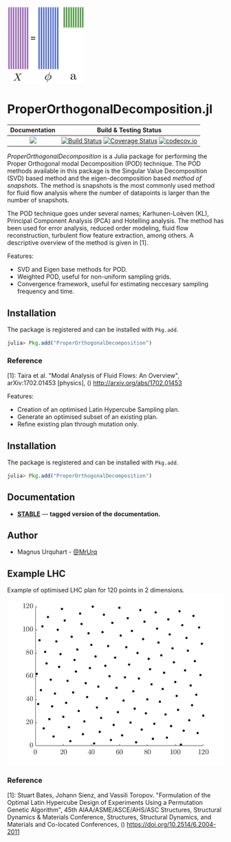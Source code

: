 <img src="docs/src/assets/logo.png" width="180">

# ProperOrthogonalDecomposition.jl

| **Documentation** | **Build & Testing Status** |
|:-----------------:|:--------------------------:|
[![][docs-stable-img]][docs-stable-url] | [![Build Status](https://travis-ci.org/MrUrq/ProperOrthogonalDecomposition.jl.svg?branch=master)](https://travis-ci.org/MrUrq/ProperOrthogonalDecomposition.jl) [![Coverage Status](https://coveralls.io/repos/github/MrUrq/ProperOrthogonalDecomposition.jl/badge.svg?branch=master)](https://coveralls.io/github/MrUrq/ProperOrthogonalDecomposition.jl?branch=master) [![codecov.io](http://codecov.io/github/MrUrq/ProperOrthogonalDecomposition.jl/coverage.svg?branch=master)](http://codecov.io/github/MrUrq/ProperOrthogonalDecomposition.jl?branch=master) | 

*ProperOrthogonalDecomposition* is a Julia package for performing the Proper Orthogonal modal Decomposition (POD) technique. The POD methods available in this package is the Singular Value Decomposition (SVD) based method and the eigen-decomposition based *method of snapshots*. The method is snapshots is the most
commonly used method for fluid flow analysis where the number of datapoints is larger than the number of snapshots.

The POD technique goes under several names; Karhunen-Loèven (KL), Principal Component Analysis (PCA) and Hotelling analysis. The method has been used for error analysis, reduced order modeling, fluid flow reconstruction, turbulent flow feature extraction, among others. A descriptive overview of the method is given in [1].

Features:

* SVD and Eigen base methods for POD.
* Weighted POD, useful for non-uniform sampling grids.
* Convergence framework, useful for estimating neccesary sampling frequency and time.

## Installation
The package is registered and can be installed with `Pkg.add`.

```julia
julia> Pkg.add("ProperOrthogonalDecomposition")
```


### Reference
[1]: Taira et al. "Modal Analysis of Fluid Flows: An Overview", arXiv:1702.01453 [physics], () http://arxiv.org/abs/1702.01453















Features:

* Creation of an optimised Latin Hypercube Sampling plan.
* Generate an optimised subset of an existing plan.
* Refine existing plan through mutation only.

## Installation

The package is registered and can be installed with `Pkg.add`.

```julia
julia> Pkg.add("ProperOrthogonalDecomposition")
```

## Documentation

- [**STABLE**][docs-stable-url] &mdash; **tagged version of the documentation.**


## Author

- Magnus Urquhart - [@MrUrq](https://github.com/MrUrq/)

[docs-stable-img]: https://img.shields.io/badge/docs-latest-blue.svg
[docs-stable-url]: https://MrUrq.github.io/ProperOrthogonalDecomposition.jl/latest

## Example LHC
Example of optimised LHC plan for 120 points in 2 dimensions.
<img src="docs/src/assets/120p2d.png">

### Reference
[1]: Stuart Bates, Johann Sienz, and Vassili Toropov. "Formulation of the Optimal Latin Hypercube Design of Experiments Using a Permutation Genetic Algorithm", 45th AIAA/ASME/ASCE/AHS/ASC Structures, Structural Dynamics & Materials Conference, Structures, Structural Dynamics, and Materials and Co-located Conferences, () https://doi.org/10.2514/6.2004-2011
